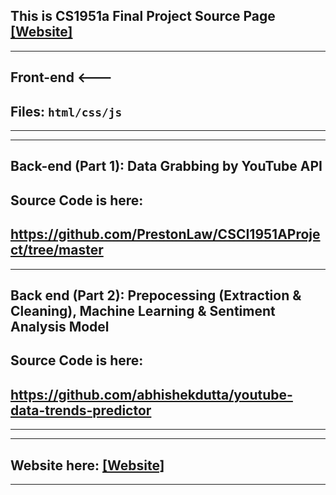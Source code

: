 ## This is CS1951a Final Project Source Page [[Website]](https://pengyangwu.github.io/CS1951a/)
---------------------------------------------------------
##        Front-end  <---
##    Files:  <code>html/css/js </code>
---------------------------------------------------------

---------------------------------------------------------
##        Back-end (Part 1): Data Grabbing by YouTube API

## Source Code is here:

## https://github.com/PrestonLaw/CSCI1951AProject/tree/master

---------------------------------------------------------
##        Back end (Part 2): Prepocessing (Extraction & Cleaning), Machine Learning & Sentiment Analysis Model

## Source Code is here:

## https://github.com/abhishekdutta/youtube-data-trends-predictor

---------------------------------------------------------
---------------------------------------------------------
##        Website here: [[Website]](https://pengyangwu.github.io/CS1951a/)
---------------------------------------------------------
